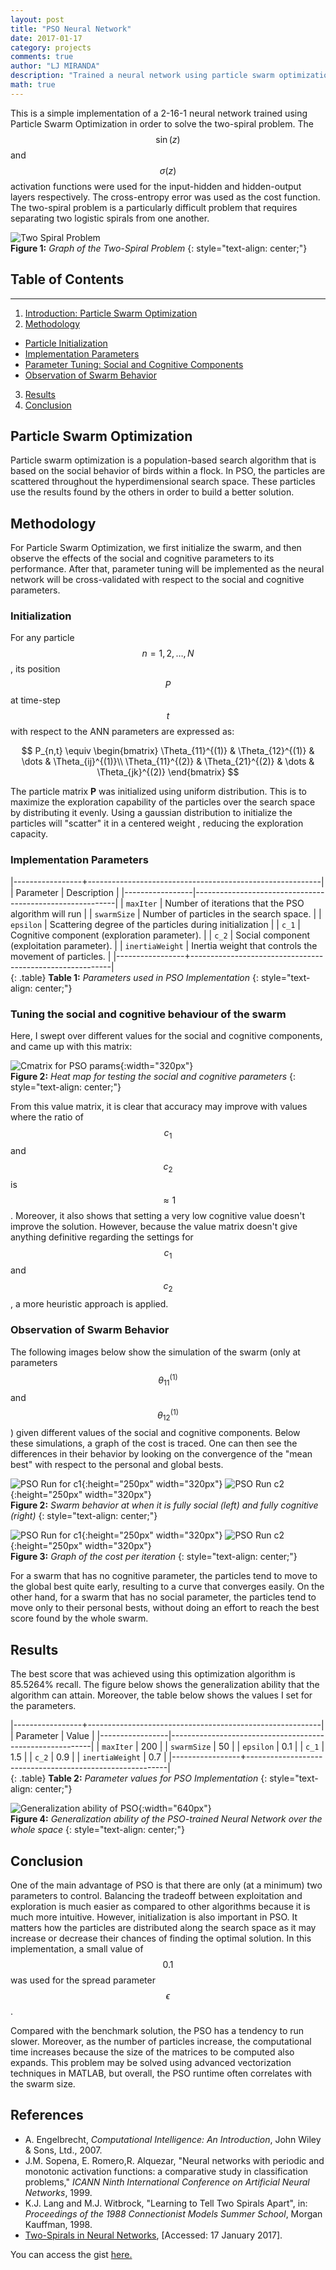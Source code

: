 ```yaml
---
layout: post
title: "PSO Neural Network"
date: 2017-01-17
category: projects
comments: true
author: "LJ MIRANDA"
description: "Trained a neural network using particle swarm optimization (PSO) to solve the two-spiral problem"
math: true
---
```


This is a simple implementation of a 2-16-1 neural network trained using Particle Swarm Optimization in order to solve the two-spiral problem. The $$\sin(z)$$ and $$\sigma(z)$$ activation functions were used for the input-hidden and hidden-output layers respectively. The cross-entropy error was used as the cost function. The two-spiral problem is a particularly difficult problem that requires separating two logistic spirals from one another.

![Two Spiral Problem](http://i.imgur.com/AB14SHCl.png)  
__Figure 1:__ _Graph of the Two-Spiral Problem_
{: style="text-align: center;"}  


## Table of Contents
---
1. [Introduction: Particle Swarm Optimization](#particle-swarm-optimization)
2. [Methodology](#methodology)
  - [Particle Initialization](#initialization)
  - [Implementation Parameters](#implementation-parameters)
  - [Parameter Tuning: Social and Cognitive Components](#tuning-the-social-and-cognitive-behaviour-of-the-swarm)
  - [Observation of Swarm Behavior](#observation-of-swarm-behavior)
3. [Results](#results)
4. [Conclusion](#conclusion)

## Particle Swarm Optimization
Particle swarm optimization is a population-based search algorithm that is based on the social behavior of birds within a
flock. In PSO, the particles are scattered throughout the hyperdimensional search space. These particles use the results found
by the others in order to build a better solution.

## Methodology  
For Particle Swarm Optimization, we first initialize the swarm, and then observe the effects of the social and cognitive parameters
to its performance. After that, parameter tuning will be implemented as the neural network will be cross-validated with respect
to the social and cognitive parameters.

### Initialization
For any particle $$n = 1,2, \dots , N$$, its position $$P$$ at time-step $$t$$ with respect to the ANN parameters are expressed as:

$$
P_{n,t} \equiv \begin{bmatrix}
\Theta_{11}^{(1)} & \Theta_{12}^{(1)} & \dots & \Theta_{ij}^{(1)}\\
\Theta_{11}^{(2)} & \Theta_{21}^{(2)} & \dots & \Theta_{jk}^{(2)}
\end{bmatrix}
$$

The particle matrix __P__ was initialized using uniform distribution. This is to maximize the exploration capability of the particles
over the search space by distributing it evenly. Using a gaussian distribution to initialize the particles will "scatter" it in a centered weight
, reducing the exploration capacity.

### Implementation Parameters

|-----------------+----------------------------------------------------------|
| Parameter       | Description                                              |
|-----------------|----------------------------------------------------------|
| `maxIter`       | Number of iterations that the PSO algorithm will run     |
| `swarmSize`     | Number of particles in the search space.                 |
| `epsilon`       | Scattering degree of the particles during initialization |
| `c_1`           | Cognitive component (exploration parameter).             |
| `c_2`           | Social component (exploitation parameter).               |
| `inertiaWeight` | Inertia weight that controls the movement of particles.  |
|-----------------+----------------------------------------------------------|  
{: .table}
__Table 1:__ _Parameters used in PSO Implementation_
{: style="text-align: center;"}



### Tuning the social and cognitive behaviour of the swarm
Here, I swept over different values for the social and cognitive components, and came up with this matrix:

![Cmatrix for PSO params](/assets/png/nn/cmatrix.png){:width="320px"}    
__Figure 2:__ _Heat map for testing the social and cognitive parameters_
{: style="text-align: center;"}

From this value matrix, it is clear that accuracy may improve with values where the ratio of $$c_{1}$$ and $$c_{2}$$ is
$$\approx 1$$. Moreover, it also shows that setting a very low cognitive value doesn't improve the solution.
However, because the value matrix doesn't give anything definitive regarding the settings for $$c_{1}$$ and $$c_{2}$$,
a more heuristic approach is applied.

### Observation of Swarm Behavior
The following images below show the simulation of the swarm (only at parameters $$\theta_{11}^{(1)}$$ and
$$\theta_{12}^{(1)}$$) given different values of the social and cognitive components. Below these simulations,
a graph of the cost is traced. One can then see the differences in their behavior by looking on the
convergence of the "mean best" with respect to the personal and global bests.  

![PSO Run for c1](/assets/png/nn/pso_r_test1_zeroc1.gif){:height="250px" width="320px"} ![PSO Run c2](/assets/png/nn/pso_r_test2_zeroc2.gif){:height="250px" width="320px"}  
__Figure 2:__ _Swarm behavior at when it is fully social (left) and fully cognitive (right)_
{: style="text-align: center;"}

![PSO Run for c1](/assets/png/nn/pso_r_test1_zeroc1.png){:height="250px" width="320px"} ![PSO Run c2](/assets/png/nn/pso_r_test2_zeroc2.png){:height="250px" width="320px"}  
__Figure 3:__ _Graph of the cost per iteration_
{: style="text-align: center;"}


For a swarm that has no cognitive parameter, the particles tend to move to the global best quite early, resulting to a
curve that converges easily. On the other hand, for a swarm that has no social parameter, the particles tend to move only
to their personal bests, without doing an effort to reach the best score found by the whole swarm.  

## Results
The best score that was achieved using this optimization algorithm is 85.5264% recall. The figure below shows the generalization ability that the algorithm can attain. Moreover, the table below shows the values I set for the parameters.

|-----------------+----------------------------------------------------------|
| Parameter       | Value                                                    |
|-----------------|----------------------------------------------------------|
| `maxIter`       | 200                                                      |
| `swarmSize`     | 50                                                       |
| `epsilon`       | 0.1                                                      |
| `c_1`           | 1.5                                                      |
| `c_2`           | 0.9                                                      |
| `inertiaWeight` | 0.7                                                      |
|-----------------+----------------------------------------------------------|  
{: .table}
__Table 2:__ _Parameter values for PSO Implementation_
{: style="text-align: center;"}


![Generalization ability of PSO](http://i.imgur.com/JtMGhr8l.png){:width="640px"}      
__Figure 4:__ _Generalization ability of the PSO-trained Neural Network over the whole space_
{: style="text-align: center;"}

## Conclusion
One of the main advantage of PSO is that there are only (at a minimum) two parameters to control. Balancing the tradeoff between exploitation and exploration is much easier as compared to other algorithms because it is much more intuitive. However, initialization is also important in PSO. It matters how the particles are distributed along the search space as it may increase or decrease their chances of finding the optimal solution. In this implementation, a small value of $$0.1$$ was used for the spread parameter $$\epsilon$$.

Compared with the benchmark solution, the PSO has a tendency to run slower. Moreover, as the number of particles increase,
the computational time increases because the size of the matrices to be computed also expands. This problem may be solved
using advanced vectorization techniques in MATLAB, but overall, the PSO runtime often correlates with the swarm size.

## References
+ A. Engelbrecht, *Computational Intelligence: An Introduction*, John Wiley & Sons, Ltd., 2007.  
+ J.M. Sopena, E. Romero,R. Alquezar, "Neural networks with periodic and monotonic activation functions: a comparative study in classification problems," _ICANN Ninth International Conference on Artificial Neural Networks_, 1999.
+ K.J. Lang and M.J. Witbrock, "Learning to Tell Two Spirals Apart", in: *Proceedings of the 1988 Connectionist Models Summer School*, Morgan Kauffman, 1998.  
+ [Two-Spirals in Neural Networks](http://www.ibiblio.org/pub/academic/computer-science/neural-networks/programs/bench/two-spirals), [Accessed: 17 January 2017].   

You can access the gist [here.](https://gist.github.com/ljvmiranda921/53939299b9e67f0df082e0127c7f229d)